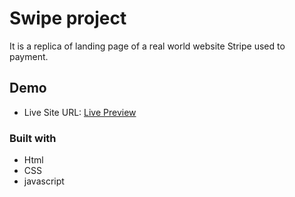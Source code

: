 # Swipe project

It is a replica of landing page of a real world website Stripe used to payment.

## Demo

- Live Site URL: [Live Preview](https://swipe-project.netlify.app/)

### Built with

- Html
- CSS 
- javascript